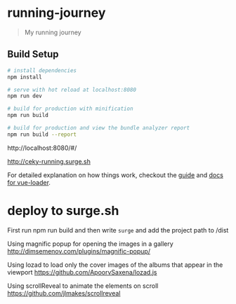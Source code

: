 # running-journey

> My running journey

## Build Setup

``` bash
# install dependencies
npm install

# serve with hot reload at localhost:8080
npm run dev

# build for production with minification
npm run build

# build for production and view the bundle analyzer report
npm run build --report
```

http://localhost:8080/#/

http://ceky-running.surge.sh

For detailed explanation on how things work, checkout the [guide](http://vuejs-templates.github.io/webpack/) and [docs for vue-loader](http://vuejs.github.io/vue-loader).

# deploy to surge.sh

First run npm run build and then write ```surge``` and add the project path to /dist


Using magnific popup for opening the images in a gallery
http://dimsemenov.com/plugins/magnific-popup/

Using lozad to load only the cover images of the albums that appear in the viewport
https://github.com/ApoorvSaxena/lozad.js

Using scrollReveal to animate the elements on scroll
https://github.com/jlmakes/scrollreveal